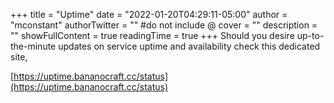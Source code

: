 +++
title = "Uptime"
date = "2022-01-20T04:29:11-05:00"
author = "mconstant"
authorTwitter = "" #do not include @
cover = ""
description = ""
showFullContent = true
readingTime = true
+++
Should you desire up-to-the-minute updates on service uptime and availability check this dedicated site,


[https://uptime.bananocraft.cc/status](https://uptime.bananocraft.cc/status)